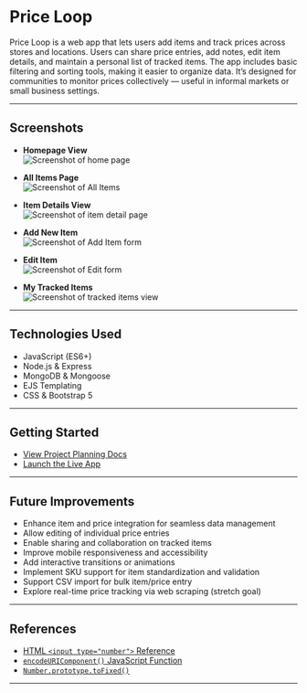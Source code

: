 # Price Loop

Price Loop is a web app that lets users add items and track prices across stores and locations. Users can share price entries, add notes, edit item details, and maintain a personal list of tracked items. The app includes basic filtering and sorting tools, making it easier to organize data. It’s designed for communities to monitor prices collectively — useful in informal markets or small business settings.

---

## Screenshots

- **Homepage View**  
  ![Screenshot of home page](https://)

- **All Items Page**  
  ![Screenshot of All Items](https://)

- **Item Details View**  
  ![Screenshot of item detail page](https://)

- **Add New Item**  
  ![Screenshot of Add Item form](https://)

- **Edit Item**  
  ![Screenshot of Edit form](https://)

- **My Tracked Items**  
  ![Screenshot of tracked items view](https://)

---

## Technologies Used

- JavaScript (ES6+)
- Node.js & Express
- MongoDB & Mongoose
- EJS Templating
- CSS & Bootstrap 5

---

## Getting Started

- [View Project Planning Docs](https://)
- [Launch the Live App](https://)

---

## Future Improvements

- Enhance item and price integration for seamless data management
- Allow editing of individual price entries
- Enable sharing and collaboration on tracked items
- Improve mobile responsiveness and accessibility
- Add interactive transitions or animations
- Implement SKU support for item standardization and validation
- Support CSV import for bulk item/price entry
- Explore real-time price tracking via web scraping (stretch goal)

---

## References

- [HTML `<input type="number">` Reference](https://developer.mozilla.org/en-US/docs/Web/HTML/Reference/Elements/input/number)
- [`encodeURIComponent()` JavaScript Function](https://developer.mozilla.org/en-US/docs/Web/JavaScript/Reference/Global_Objects/encodeURIComponent)
- [`Number.prototype.toFixed()`](https://developer.mozilla.org/en-US/docs/Web/JavaScript/Reference/Global_Objects/Number/toFixed)

---